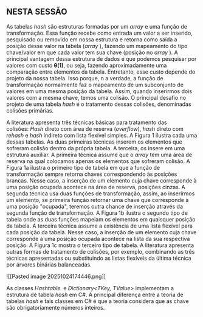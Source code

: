 ## NESTA SESSÃO

As tabelas _hash_ são estruturas formadas por um _array_ e uma função de transformação. Essa função recebe como entrada um valor a ser inserido, pesquisado ou removido em nossa estrutura e retorna como saída a posição desse valor na tabela (_array_ ), fazendo um mapeamento do tipo chave/valor em que cada valor tem sua chave (posição no _array_ ). A principal vantagem dessa estrutura de dados é que podemos pesquisar por valores com custo **θ(1)**, ou seja, fazendo aproximadamente uma comparação entre elementos da tabela. Entretanto, esse custo depende do projeto da nossa tabela. Isso porque, n a verdade, a função de transformação normalmente faz o mapeamento de um subconjunto de valores em uma mesma posição da tabela. Assim, quando inserirmos dois valores com a mesma chave, temos uma colisão. O principal desafio no projeto de uma tabela _hash_ é o tratamento dessas colisões, denominadas colisões primárias.

A literatura apresenta três técnicas básicas para tratamento das colisões: _Hash_ direto com área de reserva (_overflow_), _hash_ direto com _rehash_ e _hash_ indireto com lista flexível simples. A Figura 1 ilustra cada uma dessas tabelas. As duas primeiras técnicas inserem os elementos que sofreram colisão dentro da própria tabela. A terceira, os insere em uma estrutura auxiliar. A primeira técnica assume que o _array_ tem uma área de reserva na qual colocamos apenas os elementos que sofreram colisão. A Figura 1a ilustra o primeiro tipo de tabela em que a função de transformação sempre retorna chaves correspondendo às posições brancas. Nesse caso, a inserção de um elemento cuja chave corresponde à uma posição ocupada acontece na área de reserva, posições cinzas. A segunda técnica usa duas funções de transformação, assim, ao inserirmos um elemento, se primeira função retornar uma chave que corresponde à uma posição "ocupada", teremos outra chance de inserção através da segunda função de transformação. A Figura 1b ilustra o segundo tipo de tabela onde as duas funções mapeiam os elementos em quaisquer posição da tabela. A terceira técnica assume a existência de uma lista flexível para cada posição da tabela. Nesse caso, a inserção de um elemento cuja chave corresponde à uma posição ocupada acontece na lista da sua respectiva posição. A Figura 1c mostra o terceiro tipo de tabela. A literatura apresenta outras formas de tratamento de colisões, por exemplo, combinando as três técnicas apresentadas ou substituindo as listas flexíveis da última técnica por árvores binárias balanceadas.

![[Pasted image 20251024174446.png]]

As classes _Hashtable_  e _Dictionary<TKey, TValue>_ implementam a estrutura de tabela _hash_ em C#. A principal diferença entre a teoria de tabelas _hash_ e tais classes em C# é que a teoria considera que as chave são obrigatoriamente números inteiros.